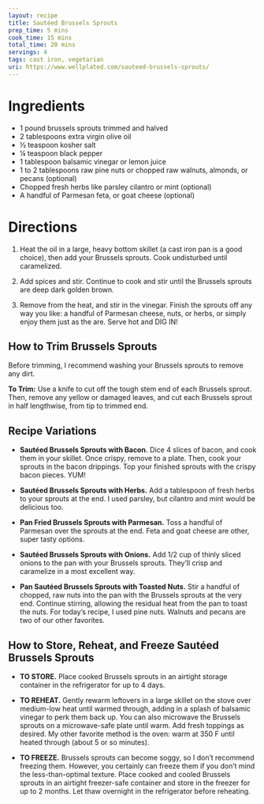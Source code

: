```yaml
---
layout: recipe
title: Sautéed Brussels Sprouts
prep_time: 5 mins
cook_time: 15 mins
total_time: 20 mins
servings: 4
tags: cast iron, vegetarian
uri: https://www.wellplated.com/sauteed-brussels-sprouts/
---
```

# Ingredients

* 1 pound brussels sprouts trimmed and halved
* 2 tablespoons extra virgin olive oil
* ½ teaspoon kosher salt
* ¼ teaspoon black pepper
* 1 tablespoon balsamic vinegar or lemon juice
* 1 to 2 tablespoons raw pine nuts or chopped raw walnuts, almonds, or pecans (optional)
* Chopped fresh herbs like parsley cilantro or mint (optional)
* A handful of Parmesan feta, or goat cheese (optional)

# Directions

1. Heat the oil in a large, heavy bottom skillet (a cast iron pan is a good choice), then add your Brussels sprouts. Cook undisturbed until caramelized.

2. Add spices and stir. Continue to cook and stir until the Brussels sprouts are deep dark golden brown.

3. Remove from the heat, and stir in the vinegar. Finish the sprouts off any way you like: a handful of Parmesan cheese, nuts, or herbs, or simply enjoy them just as the are. Serve hot and DIG IN!

## How to Trim Brussels Sprouts

Before trimming, I recommend washing your Brussels sprouts to remove any dirt.

**To Trim:** Use a knife to cut off the tough stem end of each Brussels sprout. Then, remove any yellow or damaged leaves, and cut each Brussels sprout in half lengthwise, from tip to trimmed end.

## Recipe Variations

* **Sautéed Brussels Sprouts with Bacon.** Dice 4 slices of bacon, and cook them in your skillet. Once crispy, remove to a plate. Then, cook your sprouts in the bacon drippings. Top your finished sprouts with the crispy bacon pieces. YUM!

* **Sautéed Brussels Sprouts with Herbs.** Add a tablespoon of fresh herbs to your sprouts at the end. I used parsley, but cilantro and mint would be delicious too.

* **Pan Fried Brussels Sprouts with Parmesan.** Toss a handful of Parmesan over the sprouts at the end. Feta and goat cheese are other, super tasty options.

* **Sautéed Brussels Sprouts with Onions.** Add 1/2 cup of thinly sliced onions to the pan with your Brussels sprouts. They’ll crisp and caramelize in a most excellent way.

* **Pan Sautéed Brussels Sprouts with Toasted Nuts.** Stir a handful of chopped, raw nuts into the pan with the Brussels sprouts at the very end. Continue stirring, allowing the residual heat from the pan to toast the nuts. For today’s recipe, I used pine nuts. Walnuts and pecans are two of our other favorites.

## How to Store, Reheat, and Freeze Sautéed Brussels Sprouts

* **TO STORE.** Place cooked Brussels sprouts in an airtight storage container in the refrigerator for up to 4 days.

* **TO REHEAT.** Gently rewarm leftovers in a large skillet on the stove over medium-low heat until warmed through, adding in a splash of balsamic vinegar to perk them back up. You can also microwave the Brussels sprouts on a microwave-safe plate until warm. Add fresh toppings as desired. My other favorite method is the oven: warm at 350 F until heated through (about 5 or so minutes).

* **TO FREEZE.** Brussels sprouts can become soggy, so I don’t recommend freezing them. However, you certainly can freeze them if you don’t mind the less-than-optimal texture. Place cooked and cooled Brussels sprouts in an airtight freezer-safe container and store in the freezer for up to 2 months. Let thaw overnight in the refrigerator before reheating.